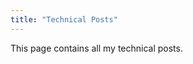 ```yaml
---
title: "Technical Posts"
---
```


This page contains all my technical posts.

<!-- show all posts -->
